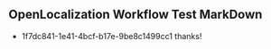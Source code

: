 ## OpenLocalization Workflow Test MarkDown
* 1f7dc841-1e41-4bcf-b17e-9be8c1499cc1 thanks!

<!--HONumber=Aug16_HO1-->


